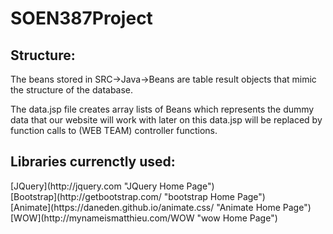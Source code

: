 # SOEN387Project

<h2>Structure: </h2>
  
  The beans stored in SRC->Java->Beans are table result objects that mimic the structure of the database. 
  
  The data.jsp file creates array lists of Beans which represents the dummy data that our website will work with
               later on this data.jsp will be replaced by function calls to (WEB TEAM) controller functions. 
               
 <h2>Libraries currenctly used: </h2>
 [JQuery](http://jquery.com "JQuery Home Page") <br>
 [Bootstrap](http://getbootstrap.com/ "bootstrap Home Page") <br>
 [Animate](https://daneden.github.io/animate.css/ "Animate Home Page")<br>
 [WOW](http://mynameismatthieu.com/WOW "wow Home Page")<br>


